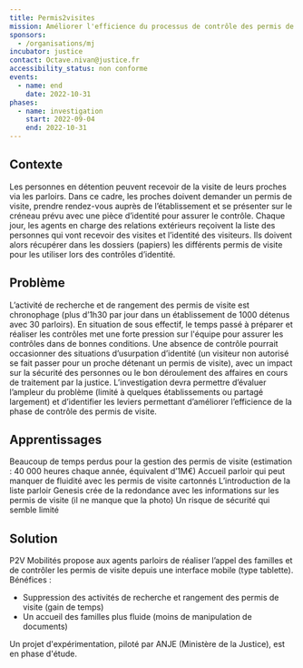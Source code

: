```yaml
---
title: Permis2visites
mission: Améliorer l'efficience du processus de contrôle des permis de visites dans les établissements pénitentiers
sponsors:
  - /organisations/mj
incubator: justice
contact: Octave.nivan@justice.fr
accessibility_status: non conforme
events:
  - name: end
    date: 2022-10-31
phases:
  - name: investigation
    start: 2022-09-04
    end: 2022-10-31
---
```

## Contexte
Les personnes en détention peuvent recevoir de la visite de leurs proches via les parloirs. Dans ce cadre, les proches doivent demander un permis de visite, prendre rendez-vous auprès de l’établissement et se présenter sur le créneau prévu avec une pièce d’identité pour assurer le contrôle.
Chaque jour, les agents en charge des relations extérieurs reçoivent la liste des personnes qui vont recevoir des visites et l’identité des visiteurs. Ils doivent alors récupérer dans les dossiers (papiers) les différents permis de visite pour les utiliser lors des contrôles d’identité. 
## Problème
L’activité de recherche et de rangement des permis de visite est chronophage (plus d’1h30 par jour dans un établissement de 1000 détenus avec 30 parloirs). En situation de sous effectif, le temps passé à préparer et réaliser les contrôles met une forte pression sur l'équipe pour assurer les contrôles dans de bonnes conditions. 
Une absence de contrôle pourrait occasionner des situations d’usurpation d’identité (un visiteur non autorisé se fait passer pour un proche détenant un permis de visite), avec un impact sur la sécurité des personnes ou le bon déroulement des affaires en cours de traitement par la justice. 
L’investigation devra permettre d’évaluer l’ampleur du problème (limité à quelques établissements ou partagé largement) et d’identifier les leviers permettant d’améliorer l’efficience de la phase de contrôle des permis de visite.

## Apprentissages
Beaucoup de temps perdus pour la gestion des permis de visite (estimation : 40 000 heures chaque année, équivalent d’1M€)
Accueil parloir qui peut manquer de fluidité avec les permis de visite cartonnés
L’introduction de la liste parloir Genesis crée de la redondance avec les informations sur les permis de visite (il ne manque que la photo)
Un risque de sécurité qui semble limité

## Solution
P2V Mobilités propose aux agents parloirs de réaliser l’appel des familles et de contrôler les permis de visite depuis une interface mobile (type tablette).
Bénéfices :
- Suppression des activités de recherche et rangement des permis de visite (gain de temps)
- Un accueil des familles plus fluide (moins de manipulation de documents)

Un projet d'expérimentation, piloté par ANJE (Ministère de la Justice), est en phase d'étude. 
